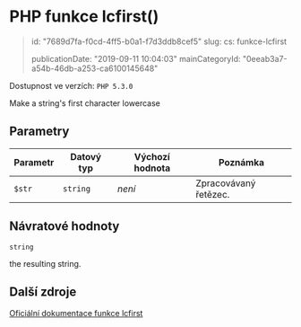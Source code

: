 PHP funkce lcfirst()
====================

> id: "7689d7fa-f0cd-4ff5-b0a1-f7d3ddb8cef5"
> slug:
> 	cs: funkce-lcfirst
>
> publicationDate: "2019-09-11 10:04:03"
> mainCategoryId: "0eeab3a7-a54b-46db-a253-ca6100145648"

Dostupnost ve verzích: `PHP 5.3.0`

Make a string's first character lowercase


Parametry
--------------

| Parametr | Datový typ | Výchozí hodnota | Poznámka |
|-----|-----|-----|-----|
| `$str` | `string` | *není* | Zpracovávaný řetězec. |


Návratové hodnoty
----------------

`string`

the resulting string.

Další zdroje
------------

[Oficiální dokumentace funkce lcfirst](https://www.php.net/manual/en/function.lcfirst.php)

